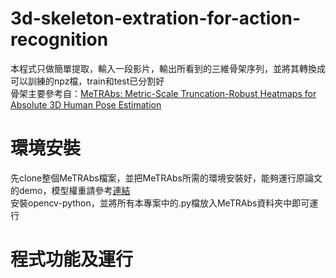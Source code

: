 # 3d-skeleton-extration-for-action-recognition
本程式只做簡單提取，輸入一段影片，輸出所看到的三維骨架序列，並將其轉換成可以訓練的npz檔，train和test已分割好  
骨架主要參考自：[MeTRAbs: Metric-Scale Truncation-Robust Heatmaps for Absolute 3D Human Pose Estimation](https://github.com/isarandi/metrabs?tab=readme-ov-file#metrabs-absolute-3d-human-pose-estimator)  
# 環境安裝
先clone整個MeTRAbs檔案，並把MeTRAbs所需的環境安裝好，能夠運行原論文的demo，模型權重請參考[連結](https://omnomnom.vision.rwth-aachen.de/data/metrabs/)  
安裝opencv-python，並將所有本專案中的.py檔放入MeTRAbs資料夾中即可運行
# 程式功能及運行
